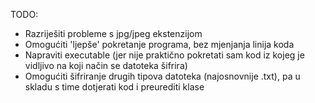 TODO:

* Razriješiti probleme s jpg/jpeg ekstenzijom
* Omogućiti 'ljepše' pokretanje programa, bez mjenjanja linija koda
* Napraviti executable (jer nije praktično pokretati sam kod iz kojeg je vidljivo na koji način se datoteka šifrira)
* Omogućiti šifriranje drugih tipova datoteka (najosnovnije .txt), pa u skladu s time dotjerati kod i preurediti klase